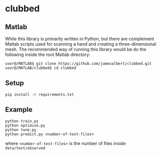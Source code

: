 # clubbed

## Matlab

While this library is primarily written in Python, but there are complement Matlab scripts used for scanning a hand and creating a three-dimensional mesh. The recommended way of running this library would be do the following inside the root Matlab directory:

```
user@/MATLAB$ git clone https://github.com/jamesalbert/clubbed.git
user@/MATLAB/clubbed$ cd clubbed
```

## Setup

`pip install -r requirements.txt`

## Example

```
python train.py
python optimize.py
python tune.py
python predict.py <number-of-test-files>
```

where `<number-of-test-files>` is the number of files inside `data/test/observed`

